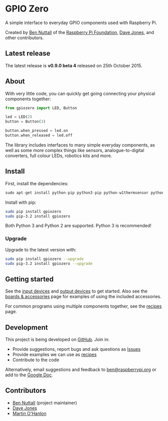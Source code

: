 # GPIO Zero

A simple interface to everyday GPIO components used with Raspberry Pi.

Created by [Ben Nuttall](https://github.com/bennuttall) of the [Raspberry Pi
Foundation](https://www.raspberrypi.org/), [Dave
Jones](https://github.com/waveform80), and other contributors.

## Latest release

The latest release is **v0.9.0 beta 4** released on 25th October 2015.

## About

With very little code, you can quickly get going connecting your physical
components together:

```python
from gpiozero import LED, Button

led = LED(2)
button = Button(3)

button.when_pressed = led.on
button.when_released = led.off
```

The library includes interfaces to many simple everyday components, as well as
some more complex things like sensors, analogue-to-digital converters, full
colour LEDs, robotics kits and more.

## Install

First, install the dependencies:

```python
sudo apt-get install python-pip python3-pip python-w1thermsensor python3-w1thermsensor python-spidev python3-spidev
```

Install with pip:

```bash
sudo pip install gpiozero
sudo pip-3.2 install gpiozero
```

Both Python 3 and Python 2 are supported. Python 3 is recommended!

### Upgrade

Upgrade to the latest version with:

```bash
sudo pip install gpiozero --upgrade
sudo pip-3.2 install gpiozero --upgrade
```

## Getting started

See the [input devices](inputs.md) and [output devices](outputs.md) to get
started. Also see the [boards & accessories](boards.md) page for examples of
using the included accessories.

For common programs using multiple components together, see the
[recipes](recipes.md) page.

## Development

This project is being developed on
[GitHub](https://github.com/RPi-Distro/python-gpiozero). Join in:

* Provide suggestions, report bugs and ask questions as
[Issues](https://github.com/RPi-Distro/python-gpiozero/issues)
* Provide examples we can use as
[recipes](http://pythonhosted.org/gpiozero/recipes/)
* Contribute to the code

Alternatively, email suggestions and feedback to ben@raspberrypi.org or add to
the [Google Doc](https://goo.gl/8zJLif).

## Contributors

- [Ben Nuttall](https://github.com/bennuttall) (project maintainer)
- [Dave Jones](https://github.com/waveform80)
- [Martin O'Hanlon](https://github.com/martinohanlon)

